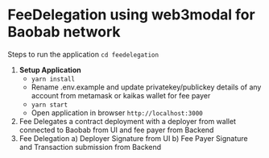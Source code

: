 # FeeDelegation using web3modal for Baobab network

Steps to run the application
`cd feedelegation`

1. **Setup Application**
    - `yarn install`
    - Rename .env.example and update privatekey/publickey details of any account from metamask or kaikas wallet for fee payer
    - `yarn start`
    - Open application in browser `http://localhost:3000`
2. Fee Delegates a contract deployment with a deployer from wallet connected to Baobab from UI and fee payer from Backend
3. Fee Delegation
	a) Deployer Signature from UI
	b) Fee Payer Signature and Transaction submission from Backend
